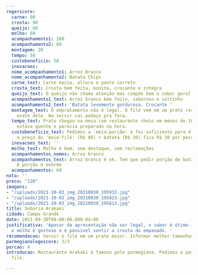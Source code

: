 ```yaml
---
rogerscore:
  carne: 80
  crosta: 90
  queijo: 60
  molho: 60
  acompanhamento1: 100
  acompanhamento2: 60
  montagem: 20
  tempo: 50
  custobeneficio: 50
  inovacoes: 
  nome_acompanhamento1: Arroz Branco
  nome_acompanhamento2: Batata Chips
  carne_text: Carne macia, altura e ponto correto
  crosta_text: Crosta bem feita, bonita, crocante e íntegra
  queijo_text: O queijo não chama atenção mas compõe bem o sabor geral
  acompanhamento1_text: Arroz branco bem feito, saboroso e soltinho
  acompanhamento2_text: 'Batata levemente gordurosa. Crocante '
  montagem_text: O empratamento não é legal. O filé vem em um prato raso do tamanho
    exato dele. Ao servir cai pedaço pra fora.
  tempo_text: Prato chegou na mesa com restaurante cheio em menos de 10 minutos. Tudo
    estava quente e parecia preparado na hora.
  custobeneficio_text: Pedimos a 'meia-porção' e foi suficiente para 4 pessoas. Considerando
    o preço do 'meio-filé' (R$ 80) + batata (R$ 30) fica R$ 30 por pessoa
  inovacoes_text: ''
  molho_text: Molho é bom, sem destaque, sem reclamações
  acompanhamentos_nomes: Arroz branco
  acompanhamentos_text: Arroz branco é ok. Tem que pedir porção de batata chips separadamente.
    A porção é enorme
  acompanhamentos: 60
nota: ''
preco: "120"
imagens:
- "/uploads/2021-10-03_img_20210930_195932.jpg"
- "/uploads/2021-10-03_img_20210930_195823.jpg"
- "/uploads/2021-10-03_img_20210930_195813.jpg"
title: Sobaria Arakaki
cidade: Campo Grande
date: 2021-09-30T00:00:00.000-04:00
justificativa: 'Apesar da apresentação não ser legal, o sabor é ótimo. O filé é macio,
  o molho é gostoso e é possível sentir a crosta do empanado. '
recomendacao: Servir o filé em um prato maior. Informar melhor tamanhos das porções.
parmegianologoscore: 3/3
porcao: 4
introducao: Restaurante Arakaki é famoso pelo parmegiana. Pedimos a porção de meio
  filé.

---
```

